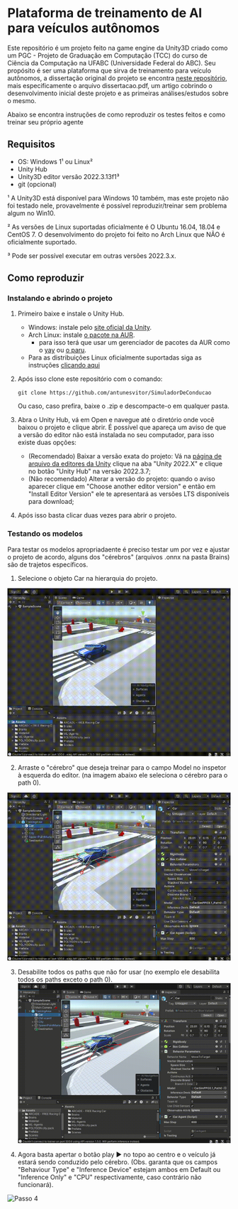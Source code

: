 # Plataforma de treinamento de AI para veículos autônomos

Este repositório é um projeto feito na game engine da Unity3D criado como um PGC - Projeto de Graduação em Computação (TCC) do curso de Ciência da Computação na UFABC (Universidade Federal do ABC). Seu propósito é ser uma plataforma que sirva de treinamento para veículo autônomos, a dissertação original do projeto se encontra [neste repositório](https://github.com/antunesvitor/pgc-bcc-simulador-conducao-autonoma), mais especificamente o arquivo dissertacao.pdf, um artigo cobrindo o desenvolvimento inicial deste projeto e as primeiras análises/estudos sobre o mesmo.

Abaixo se encontra instruções de como reproduzir os testes feitos e como treinar seu próprio agente

## Requisitos

- OS: Windows 1¹  ou Linux²
- Unity Hub
- Unity3D editor versão 2022.3.13f1³
- git (opcional)

¹ A Unity3D está disponível para Windows 10 também, mas este projeto não foi testado nele, provavelmente é possível reproduzir/treinar sem problema algum no Win10.

² As versões de Linux suportadas oficialmente é O Ubuntu 16.04, 18.04 e CentOS 7.  O desenvolvimento do projeto foi feito no Arch Linux que NÃO é oficialmente suportado.

³ Pode ser possível executar em outras versões 2022.3.x.

## Como reproduzir

### Instalando e abrindo o projeto

1. Primeiro baixe e instale o Unity Hub.
    -  Windows: instale pelo [site oficial da Unity](https://unity.com/download).
    -  Arch Linux: instale [o pacote na AUR](https://aur.archlinux.org/packages/unityhub).
        - para isso terá que usar um gerenciador de pacotes da AUR como o [yay](https://github.com/Jguer/yay) ou [o paru](https://github.com/morganamilo/paru).
    - Para as distribuições Linux oficialmente suportadas siga as instruções [clicando aqui](https://docs.unity3d.com/2020.1/Documentation/Manual/GettingStartedInstallingHub.html)

2. Após isso clone este repositório com o comando:

    ```
    git clone https://github.com/antunesvitor/SimuladorDeConducao
    ```

    Ou caso, caso prefira, baixe o .zip e descompacte-o em qualquer pasta.

3. Abra o Unity Hub, vá em Open e navegue até o diretório onde você baixou o projeto e clique abrir. É possível que apareça um aviso de que a versão do editor não está instalada no seu computador, para isso existe duas opções:
    - (Recomendado) Baixar a versão exata do projeto: Vá na [página de arquivo da editores da Unity](https://unity.com/releases/editor/archive) clique na aba "Unity 2022.X" e clique no botão  "Unity Hub" na versão 2022.3.7;
    - (Não recomendado) Alterar a versão do projeto: quando o aviso aparecer clique em "Choose another editor version" e então em "Install Editor Version" ele te apresentará as versões LTS disponíveis para download;

4. Após isso basta clicar duas vezes para abrir o projeto.

### Testando os modelos
Para testar os modelos apropriadaente é preciso testar um por vez e ajustar o projeto de acordo, alguns dos "cérebros" (arquivos .onnx na pasta Brains) são de trajetos específicos.

1. Selecione o objeto Car na hierarquia do projeto.

![Passo 1](GIFs/passo-1.gif)

2. Arraste o "cérebro" que deseja treinar para o campo Model no inspetor à esquerda do editor. (na imagem abaixo ele seleciona o cérebro para o path 0).

![Passo 2](GIFs/passo-2.gif)

3. Desabilite todos os paths que não for usar (no exemplo ele desabilita todos os paths exceto o path 0).
![Passo 3](GIFs/passo-2.gif)

4. Agora basta apertar o botão play &#9654; no topo ao centro e o veículo já estará sendo conduzido pelo cérebro. (Obs. garanta que os campos "Behaviour Type" e "Inference Device" estejam ambos em Default ou "Inference Only" e "CPU" respectivamente, caso contrário não funcionará).

![Passo 4](GIFs/passo-4.gif)